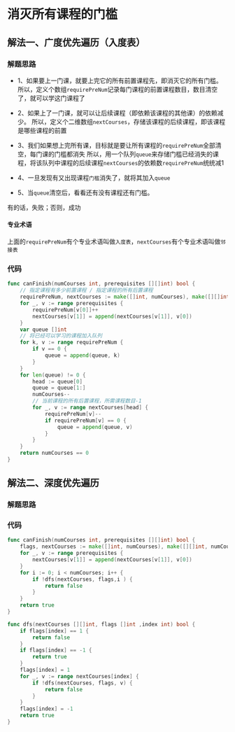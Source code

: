 # 消灭所有课程的门槛
## 解法一、广度优先遍历（入度表）
### 解题思路
* 1、如果要上一门课，就要上完它的所有前置课程先，即消灭它的所有门槛。
所以，定义个数组``requirePreNum``记录每门课程的前置课程数目，数目清空了，就可以学这门课程了

* 2、如果上了一门课，就可以让后续课程（即依赖该课程的其他课）的依赖减少。
所以，定义个二维数组``nextCourses``，存储该课程的后续课程，即该课程是哪些课程的前置

* 3、我们如果想上完所有课，目标就是要让所有课程的``requirePreNum``全部清空，每门课的门槛都消失
所以，用一个队列``queue``来存储门槛已经消失的课程，将该队列中课程的后续课程``nextCourses``的依赖数``requirePreNum``统统减1

* 4、一旦发现有又出现课程``门槛``消失了，就将其加入``queue``

* 5、当``queue``清空后，看看还有没有课程还有门槛。

有的话，失败；否则，成功

#### 专业术语
上面的``requirePreNum``有个专业术语叫做``入度表``，``nextCourses``有个专业术语叫做``邻接表``

### 代码
```go
func canFinish(numCourses int, prerequisites [][]int) bool {
    // 指定课程有多少前置课程 / 指定课程的所有后置课程
	requirePreNum, nextCourses := make([]int, numCourses), make([][]int, numCourses)
	for _, v := range prerequisites {
		requirePreNum[v[0]]++ 
		nextCourses[v[1]] = append(nextCourses[v[1]], v[0])
	}
	var queue []int
    // 将已经可以学习的课程加入队列
	for k, v := range requirePreNum {
		if v == 0 {
			queue = append(queue, k)
		}
	}
	for len(queue) != 0 {
		head := queue[0]
		queue = queue[1:]
		numCourses--
        // 当前课程的所有后置课程，所需课程数目-1
		for _, v := range nextCourses[head] {
			requirePreNum[v]--
			if requirePreNum[v] == 0 {
				queue = append(queue, v)
			}
		}
	}
	return numCourses == 0
}
```

## 解法二、深度优先遍历
### 解题思路
### 代码
```go
func canFinish(numCourses int, prerequisites [][]int) bool {
	flags, nextCourses := make([]int, numCourses), make([][]int, numCourses)
	for _, v := range prerequisites {
		nextCourses[v[1]] = append(nextCourses[v[1]], v[0])
	}
	for i := 0; i < numCourses; i++ {
		if !dfs(nextCourses, flags,i ) {
			return false
		}
	}
	return true
}

func dfs(nextCourses [][]int, flags []int ,index int) bool {
	if flags[index] == 1 {
		return false
	}
	if flags[index] == -1 {
		return true
	}
	flags[index] = 1
	for _, v := range nextCourses[index] {
		if !dfs(nextCourses, flags, v) {
			return false
		}
	}
	flags[index] = -1
	return true
}
```
